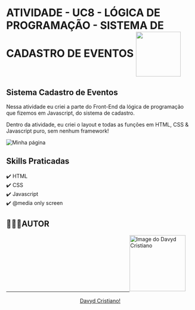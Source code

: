 # ATIVIDADE - UC8 - LÓGICA DE PROGRAMAÇÃO - SISTEMA DE CADASTRO DE EVENTOS <img src="https://user-images.githubusercontent.com/53920878/133932972-988a224d-c3d6-485a-8c79-46afd90b97d6.png" width="120px" align="center"></img>
## Sistema Cadastro de Eventos

Nessa atividade eu criei a parte do Front-End da lógica de programação que fizemos em Javascript, do sistema de cadastro.

Dentro da atividade, eu criei o layout e todas as funções em HTML, CSS & Javascript puro, sem nenhum framework!

![Minha página](https://user-images.githubusercontent.com/53920878/133932086-4af9824d-3d48-4903-89fb-01d90036c595.gif)

## Skills Praticadas
✔️ HTML</br>
✔️ CSS</br>
✔️ Javascript</br>
✔️ @media only screen</br>

## 👨🏻‍💻AUTOR
<a href="https://github.com/davydcristiano" style="align: center" width="90px">
&nbsp;&nbsp;&nbsp;&nbsp;&nbsp;&nbsp;&nbsp;&nbsp;&nbsp;&nbsp;&nbsp;&nbsp;&nbsp;&nbsp;&nbsp;&nbsp;&nbsp;&nbsp;&nbsp;&nbsp;&nbsp;&nbsp;&nbsp;&nbsp;&nbsp;&nbsp;&nbsp;&nbsp;&nbsp;&nbsp;&nbsp;&nbsp;&nbsp;&nbsp;&nbsp;&nbsp;&nbsp;&nbsp;&nbsp;&nbsp;&nbsp;&nbsp;&nbsp;&nbsp;&nbsp;&nbsp;&nbsp;&nbsp;&nbsp;&nbsp;&nbsp;&nbsp;&nbsp;&nbsp;&nbsp;&nbsp;&nbsp;&nbsp;&nbsp;&nbsp;&nbsp;&nbsp;&nbsp;&nbsp;&nbsp;&nbsp;&nbsp;&nbsp;&nbsp;&nbsp;&nbsp;&nbsp;&nbsp;&nbsp;&nbsp;&nbsp;&nbsp;&nbsp;&nbsp;&nbsp;&nbsp;&nbsp;&nbsp;
  
<a href="https://github.com/davydcristiano" style="align: center" width="90px">  
<img src="https://avatars.githubusercontent.com/u/53920878?s=400&u=66625844b1ac8cf54c403e0f30361182c3cb27e2&v=4" width="150px" alt="Image do Davyd Cristiano" style="align: center" width="90px"></br>
<p align="center"> 
  Davyd Cristiano!
</p>
